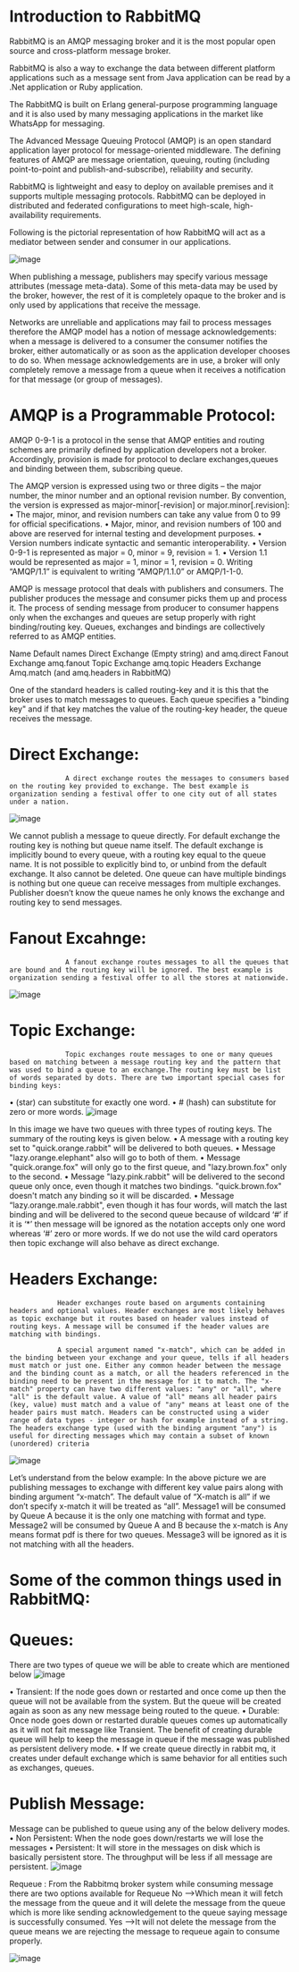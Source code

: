# Introduction to RabbitMQ

RabbitMQ is an AMQP messaging broker and it is the most popular open source and cross-platform message broker.
 
RabbitMQ is also a way to exchange the data between different platform applications such as a message sent from Java application can be read by a .Net application or Ruby application.
 
The RabbitMQ is built on Erlang general-purpose programming language and it is also used by many messaging applications in the market like WhatsApp for messaging.

The Advanced Message Queuing Protocol (AMQP) is an open standard application layer protocol for message-oriented middleware. The defining features of AMQP are message orientation, queuing, routing (including point-to-point and publish-and-subscribe), reliability and security.

RabbitMQ is lightweight and easy to deploy on available premises and it supports multiple messaging protocols. RabbitMQ can be deployed in distributed and federated configurations to meet high-scale, high-availability requirements.
 
Following is the pictorial representation of how RabbitMQ will act as a mediator between sender and consumer in our applications.

![image](https://user-images.githubusercontent.com/21335378/49988978-95678200-ff2d-11e8-908f-72d02a452519.png)

When publishing a message, publishers may specify various message attributes (message meta-data). Some of this meta-data may be used by the broker, however, the rest of it is completely opaque to the broker and is only used by applications that receive the message.

Networks are unreliable and applications may fail to process messages therefore the AMQP model has a notion of message acknowledgements: when a message is delivered to a consumer the consumer notifies the broker, either automatically or as soon as the application developer chooses to do so. When message acknowledgements are in use, a broker will only completely remove a message from a queue when it receives a notification for that message (or group of messages).

# AMQP is a Programmable Protocol:

AMQP 0-9-1 is a protocol in the sense that AMQP entities and routing schemes are primarily defined by application developers not a broker. Accordingly, provision is made for protocol to declare exchanges,queues and binding between them, subscribing queue.

The AMQP version is expressed using two or three digits – the major number, the minor number and an optional revision number. By convention, the version is expressed as major-minor[-revision] or major.minor[.revision]:
•	The major, minor, and revision numbers can take any value from 0 to 99 for official specifications.
•	Major, minor, and revision numbers of 100 and above are reserved for internal testing and development purposes.
•	Version numbers indicate syntactic and semantic interoperability.
•	Version 0-9-1 is represented as major = 0, minor = 9, revision = 1.
•	Version 1.1 would be represented as major = 1, minor = 1, revision = 0. Writing “AMQP/1.1” is equivalent to writing “AMQP/1.1.0” or AMQP/1-1-0.

AMQP is message protocol that deals with publishers and consumers. The publisher produces the message and consumer picks them up and process it. The process of sending message from producer to consumer happens only when the exchanges and queues are setup properly with right binding/routing key.
Queues, exchanges and bindings are collectively referred to as AMQP entities.

Name	Default names
Direct Exchange	(Empty string) and amq.direct
Fanout Exchange	amq.fanout
Topic Exchange	amq.topic
Headers Exchange	Amq.match  (and amq.headers in RabbitMQ)

One of the standard headers is called routing-key and it is this that the broker uses to match messages to queues. Each queue specifies a "binding key" and if that key matches the value of the routing-key header, the queue receives the message.

# Direct Exchange:
                  A direct exchange routes the messages to consumers based on the routing key provided to exchange. The best example is organization sending a festival offer to one city out of all states under a nation.
![image](https://user-images.githubusercontent.com/21335378/49989076-f0997480-ff2d-11e8-893e-38ebcb1c74c1.png)

We cannot publish a message to queue directly. For default exchange the routing key is nothing but queue name itself.
The default exchange is implicitly bound to every queue, with a routing key equal to the queue name.
It is not possible to explicitly bind to, or unbind from the default exchange. It also cannot be deleted.
One queue can have multiple bindings is nothing but one queue can receive messages from multiple exchanges.
Publisher doesn’t know the queue names he only knows the exchange and routing key to send messages.

# Fanout Excahnge:
                  A fanout exchange routes messages to all the queues that are bound and the routing key will be ignored. The best example is organization sending a festival offer to all the stores at nationwide.

![image](https://user-images.githubusercontent.com/21335378/49989144-1f174f80-ff2e-11e8-8702-42ccfb1ee733.png)

# Topic Exchange:
                  Topic exchanges route messages to one or many queues based on matching between a message routing key and the pattern that was used to bind a queue to an exchange.The routing key must be list of words separated by dots. There are two important special cases for binding keys:
 •	(star) can substitute for exactly one word.
 •	# (hash) can substitute for zero or more words.
![image](https://user-images.githubusercontent.com/21335378/49989159-30605c00-ff2e-11e8-8077-a342a1ca6656.png)

In this image we have two queues with three types of routing keys. The summary of the routing keys is given below.
•	A message with a routing key set to "quick.orange.rabbit" will be delivered to both queues. 
•	Message "lazy.orange.elephant" also will go to both of them.
•	Message "quick.orange.fox" will only go to the first queue, and "lazy.brown.fox" only to the second.
•	Message  "lazy.pink.rabbit" will be delivered to the second queue only once, even though it matches two bindings. "quick.brown.fox" doesn't match any binding so it will be discarded.
•	Message “lazy.orange.male.rabbit", even though it has four words, will match the last binding and will be delivered to the second queue because of wildcard ‘#’ if it is ‘*’ then message will be ignored as the notation accepts only one word whereas ‘#’ zero or more words.
 If we do not use the wild card operators then topic exchange will also behave as direct exchange.

# Headers Exchange:
                Header exchanges route based on arguments containing headers and optional values. Header exchanges are most likely behaves as topic exchange but it routes based on header values instead of routing keys. A message will be consumed if the header values are matching with bindings.

                A special argument named "x-match", which can be added in the binding between your exchange and your queue, tells if all headers must match or just one. Either any common header between the message and the binding count as a match, or all the headers referenced in the binding need to be present in the message for it to match. The "x-match" property can have two different values: "any" or "all", where "all" is the default value. A value of "all" means all header pairs (key, value) must match and a value of "any" means at least one of the header pairs must match. Headers can be constructed using a wider range of data types - integer or hash for example instead of a string. The headers exchange type (used with the binding argument "any") is useful for directing messages which may contain a subset of known (unordered) criteria

![image](https://user-images.githubusercontent.com/21335378/49989185-4d952a80-ff2e-11e8-97e6-dd09fc40ed16.png)

Let’s understand from the below example:
In the above picture we are publishing messages to exchange with different key value pairs along with binding argument “x-match”. The default value of  “X-match is all” if we don’t specify x-match it will be treated as “all”.
Message1 will be consumed by Queue A because it is the only one matching with format and type.
Message2 will be consumed by  Queue A and B because the x-match is Any means format pdf is there for two queues.
Message3 will be ignored as it is not matching with all the headers.

# Some of the common things used in RabbitMQ: 
# Queues: 
  There are two types of queue we will be able to create which are mentioned below
![image](https://user-images.githubusercontent.com/21335378/49989323-b54b7580-ff2e-11e8-9a50-99a657b7b8f4.png)

•	Transient: If the node goes down or restarted and once come up then the queue will not be available from the system. But the queue will be created again as soon as any new message being routed to the queue. 
•	Durable:   Once node goes down or restarted durable queues comes up automatically as it will not fait message like Transient. The benefit of creating durable queue will help to keep the message in queue if the message was published as persistent delivery mode.
•	If we create queue directly in rabbit mq, it creates under default exchange which is same behavior for all entities such as exchanges, queues.
# Publish Message: 
Message can be published to queue using any of the below delivery modes.
•	Non Persistent: When the node goes down/restarts we will lose the messages
•	Persistent: It will store in the messages on disk which is basically persistent store. The throughput will be less if all message are persistent.
![image](https://user-images.githubusercontent.com/21335378/49989354-d2804400-ff2e-11e8-8d75-a7d84b6ad0c4.png)

Requeue : From the Rabbitmq broker system while consuming message there are two options available for Requeue 
No -->Which mean it will fetch the message from the queue and it will delete the message from the queue which is more like sending acknowledgement to the queue saying message is successfully consumed.
Yes -->It will not delete the message from the queue means we are rejecting the message to requeue again to consume properly.


![image](https://user-images.githubusercontent.com/21335378/49989377-e0ce6000-ff2e-11e8-8dd5-dc1d020ecfec.png)

